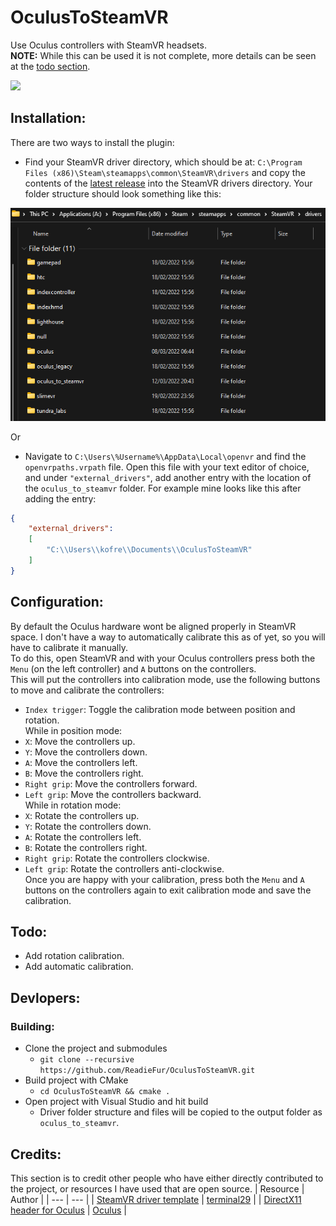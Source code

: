# OculusToSteamVR
Use Oculus controllers with SteamVR headsets.  
**NOTE:** While this can be used it is not complete, more details can be seen at the [todo section](#Todo).

<img src="assets/demo.gif" width="720">  

## Installation:
There are two ways to install the plugin:

- Find your SteamVR driver directory, which should be at:
  `C:\Program Files (x86)\Steam\steamapps\common\SteamVR\drivers`
  and copy the contents of the [latest release](https://github.com/ReadieFur/OculusToSteamVR/releases/latest) into the SteamVR drivers directory. Your folder structure should look something like this:
<img src="assets/plugins_dir.png" width="720">  

Or  
- Navigate to `C:\Users\%Username%\AppData\Local\openvr` and find the `openvrpaths.vrpath` file. Open this file with your text editor of choice, and under `"external_drivers"`, add another entry with the location of the `oculus_to_steamvr` folder. For example mine looks like this after adding the entry:

```json
{
	"external_drivers": 
	[
		"C:\\Users\\kofre\\Documents\\OculusToSteamVR"
	]
}
```

## Configuration:
By default the Oculus hardware wont be aligned properly in SteamVR space. I don't have a way to automatically calibrate this as of yet, so you will have to calibrate it manually.  
To do this, open SteamVR and with your Oculus controllers press both the `Menu` (on the left controller) and `A` buttons on the controllers.  
This will put the controllers into calibration mode, use the following buttons to move and calibrate the controllers:  
- `Index trigger`: Toggle the calibration mode between position and rotation.  
While in position mode:  
- `X`: Move the controllers up.
- `Y`: Move the controllers down.
- `A`: Move the controllers left.
- `B`: Move the controllers right.
- `Right grip`: Move the controllers forward.
- `Left grip`: Move the controllers backward.  
While in rotation mode:
- `X`: Rotate the controllers up.
- `Y`: Rotate the controllers down.
- `A`: Rotate the controllers left.
- `B`: Rotate the controllers right.
- `Right grip`: Rotate the controllers clockwise.
- `Left grip`: Rotate the controllers anti-clockwise.  
Once you are happy with your calibration, press both the `Menu` and `A` buttons on the controllers again to exit calibration mode and save the calibration.  

## Todo:
- Add rotation calibration.
- Add automatic calibration.

## Devlopers:
### Building:
- Clone the project and submodules
	- `git clone --recursive https://github.com/ReadieFur/OculusToSteamVR.git`
- Build project with CMake
	- `cd OculusToSteamVR && cmake .`
- Open project with Visual Studio and hit build
	- Driver folder structure and files will be copied to the output folder as `oculus_to_steamvr`.

## Credits:
This section is to credit other people who have either directly contributed to the project, or resources I have used that are open source.
| Resource | Author |
| --- | --- |
| [SteamVR driver template](https://github.com/terminal29/Simple-OpenVR-Driver-Tutorial) | [terminal29](https://github.com/terminal29/) |
| [DirectX11 header for Oculus](https://developer.oculus.com/documentation/native/pc/dg-vr-focus/) | [Oculus](https://developer.oculus.com/documentation/native/pc/) |
